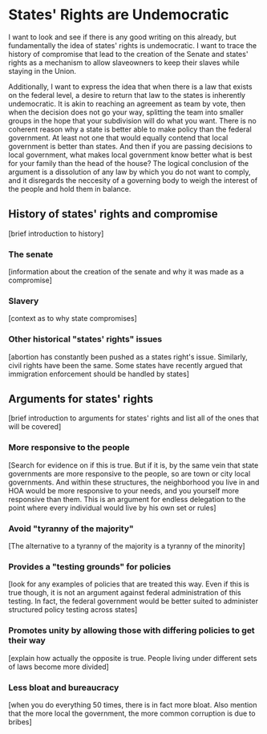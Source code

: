# States' Rights are Undemocratic

I want to look and see if there is any good writing on this already, but fundamentally the idea of states' rights is undemocratic. I want to trace the history of compromise that lead to the creation of the Senate and states' rights as a mechanism to allow slaveowners to keep their slaves while staying in the Union.

Additionally, I want to express the idea that when there is a law that exists on the federal level, a desire to return that law to the states is inherently undemocratic. It is akin to reaching an agreement as team by vote, then when the decision does not go your way, splitting the team into smaller groups in the hope that your subdivision will do what you want. There is no coherent reason why a state is better able to make policy than the federal government. At least not one that would equally contend that local government is better than states. And then if you are passing decisions to local government, what makes local government know better what is best for your family than the head of the house? The logical conclusion of the argument is a dissolution of any law by which you do not want to comply, and it disregards the neccesity of a governing body to weigh the interest of the people and hold them in balance.

## History of states' rights and compromise

[brief introduction to history]

### The senate

[information about the creation of the senate and why it was made as a compromise]

### Slavery

[context as to why state compromises]

### Other historical "states' rights" issues

[abortion has constantly been pushed as a states right's issue. Similarly, civil rights have been the same. Some states have recently argued that immigration enforcement should be handled by states]

## Arguments for states' rights

[brief introduction to arguments for states' rights and list all of the ones that will be covered]

### More responsive to the people

[Search for evidence on if this is true. But if it is, by the same vein that state governments are more responsive to the people, so are town or city local governments. And within these structures, the neighborhood you live in and HOA would be more responsive to your needs, and you yourself more responsive than them. This is an argument for endless delegation to the point where every individual would live by his own set or rules]

### Avoid "tyranny of the majority"

[The alternative to a tyranny of the majority is a tyranny of the minority]

### Provides a "testing grounds" for policies

[look for any examples of policies that are treated this way. Even if this is true though, it is not an argument against federal administration of this testing. In fact, the federal government would be better suited to administer structured policy testing across states]

### Promotes unity by allowing those with differing policies to get their way

[explain how actually the opposite is true. People living under different sets of laws become more divided]

### Less bloat and bureaucracy

[when you do everything 50 times, there is in fact more bloat. Also mention that the more local the government, the more common corruption is due to bribes]